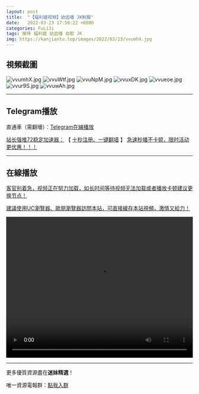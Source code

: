 ```yaml
---
layout: post
title:  "【福利姬视频】幼齿喵 JK制服"
date:   2022-03-23 17:50:22 +0800
categories: FuLiJi
tags: 推特 福利姬 幼齿喵 自慰 JK
img: https://kanjiantu.top/images/2022/03/23/vvumhX.jpg
---
```



## 視頻截圖

![vvumhX.jpg](https://kanjiantu.top/images/2022/03/23/vvumhX.jpg)
![vvuWtf.jpg](https://kanjiantu.top/images/2022/03/23/vvuWtf.jpg)
![vvuNpM.jpg](https://kanjiantu.top/images/2022/03/23/vvuNpM.jpg)
![vvuxDK.jpg](https://kanjiantu.top/images/2022/03/23/vvuxDK.jpg)
![vvueoe.jpg](https://kanjiantu.top/images/2022/03/23/vvueoe.jpg)
![vvur9S.jpg](https://kanjiantu.top/images/2022/03/23/vvur9S.jpg)
![vvuwAh.jpg](https://kanjiantu.top/images/2022/03/23/vvuwAh.jpg)

* * *
## Telegram播放

直通車（需翻墻）：[Telegram在線播放](https://t.me/mimeijingxuan/317)

<u>站长强推72稳定加速器：</u> 【 [十秒注册、一键翻墙](https://72vpn.xyz/#/register?code=mimei) 】
<u>  急速秒播不卡顿，限时活动更优惠！！！</u>
* * *
## 在線播放
<u>客官别着急，视频正在努力加载，如长时间等待视频无法加载或者播放卡顿建议更换节点！</u>

<u>建議使用UC瀏覽器、歐朋瀏覽器訪問本站，可直接緩存本站視頻，激情又給力！</u>
<center><video src="https://cdn.publer.io/uploads/videos/6245dca7db279736bfa806c5/29e97ec4282304e975d85c0c8f01a8a2.mp4" width="100%" height="380px" controls="controls"></video></center>


* * *
更多優質資源盡在**迷妹精選**！

唯一資源電報群：[點我入群](https://t.me/mimeijingxuan)



